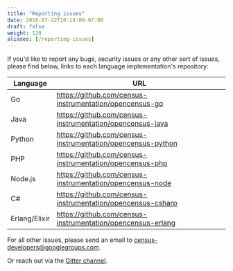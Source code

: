 ```yaml
---
title: "Reporting issues"
date: 2018-07-22T20:14:00-07:00
draft: false
weight: 120
aliases: [/reporting-issues]
---
```


If you'd like to report any bugs, security issues or any other sort of issues, please find below, links to each language implementation's repository:

Language|URL
---|---
Go|https://github.com/census-instrumentation/opencensus-go
Java|https://github.com/census-instrumentation/opencensus-java
Python|https://github.com/census-instrumentation/opencensus-python
PHP|https://github.com/census-instrumentation/opencensus-php
Node.js|https://github.com/census-instrumentation/opencensus-node
C#|https://github.com/census-instrumentation/opencensus-csharp
Erlang/Elixir|https://github.com/census-instrumentation/opencensus-erlang

For all other issues, please send an email to
[census-developers@googlegroups.com](mailto:census-developers@googlegroups.com).

Or reach out via the [Gitter channel](https://gitter.im/census-instrumentation/Lobby).
